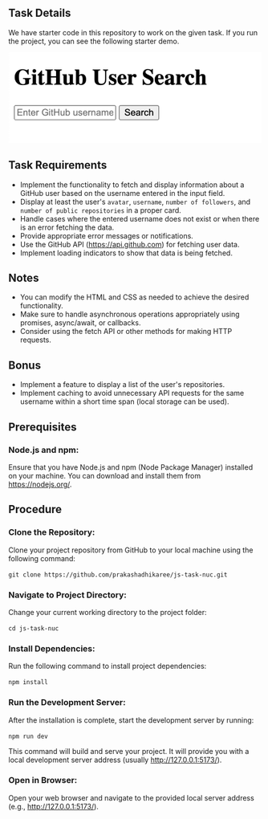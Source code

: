 ## Task Details

We have starter code in this repository to work on the given task. If you run the project, you can see the following starter demo.

![Alt text](image.png)

## Task Requirements

- Implement the functionality to fetch and display information about a GitHub user based on the username entered in the input field.
- Display at least the user's `avatar`, `username`, `number of followers`, and `number of public repositories` in a proper card.
- Handle cases where the entered username does not exist or when there is an error fetching the data.
- Provide appropriate error messages or notifications.
- Use the GitHub API (https://api.github.com) for fetching user data.
- Implement loading indicators to show that data is being fetched.

## Notes

- You can modify the HTML and CSS as needed to achieve the desired functionality.
- Make sure to handle asynchronous operations appropriately using promises, async/await, or callbacks.
- Consider using the fetch API or other methods for making HTTP requests.

## Bonus

- Implement a feature to display a list of the user's repositories.
- Implement caching to avoid unnecessary API requests for the same username within a short time span (local storage can be used).


## Prerequisites

### Node.js and npm:
Ensure that you have Node.js and npm (Node Package Manager) installed on your machine. You can download and install them from https://nodejs.org/.

## Procedure

### Clone the Repository:
Clone your project repository from GitHub to your local machine using the following command:

```git clone https://github.com/prakashadhikaree/js-task-nuc.git```

### Navigate to Project Directory:
Change your current working directory to the project folder:

```cd js-task-nuc```

### Install Dependencies:
Run the following command to install project dependencies:

```npm install```

### Run the Development Server:
After the installation is complete, start the development server by running:

```npm run dev```

This command will build and serve your project. It will provide you with a local development server address (usually http://127.0.0.1:5173/).

### Open in Browser:
Open your web browser and navigate to the provided local server address (e.g., http://127.0.0.1:5173/).
